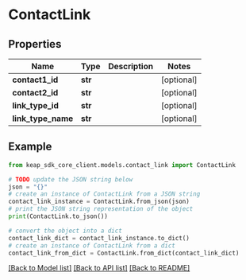# ContactLink


## Properties

Name | Type | Description | Notes
------------ | ------------- | ------------- | -------------
**contact1_id** | **str** |  | [optional] 
**contact2_id** | **str** |  | [optional] 
**link_type_id** | **str** |  | [optional] 
**link_type_name** | **str** |  | [optional] 

## Example

```python
from keap_sdk_core_client.models.contact_link import ContactLink

# TODO update the JSON string below
json = "{}"
# create an instance of ContactLink from a JSON string
contact_link_instance = ContactLink.from_json(json)
# print the JSON string representation of the object
print(ContactLink.to_json())

# convert the object into a dict
contact_link_dict = contact_link_instance.to_dict()
# create an instance of ContactLink from a dict
contact_link_from_dict = ContactLink.from_dict(contact_link_dict)
```
[[Back to Model list]](../README.md#documentation-for-models) [[Back to API list]](../README.md#documentation-for-api-endpoints) [[Back to README]](../README.md)



